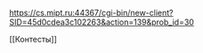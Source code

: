 https://cs.mipt.ru:44367/cgi-bin/new-client?SID=45d0cdea3c102263&action=139&prob_id=30




[[Контесты]]